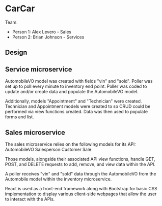 # CarCar

Team:

* Person 1: Alex Levero - Sales
* Person 2: Brian Johnson - Services

## Design

## Service microservice

AutomobileVO model was created with fields "vin" and "sold".  Poller was set up to poll every minute to inventory end point.  Poller was coded to update and/or create data and populate the AutomobileVO model.

Additionally, models "Appointment" and "Technician" were created.  Technician and Appointment models were created to so CRUD could be performed via view functions created.  Data was then used to populate forms and list.


## Sales microservice

The sales microservice relies on the following models for its API:
AutomobileVO
Salesperson
Customer
Sale

Those models, alongside their associated API view functions, handle GET, POST, and DELETE requests to add, remove, and view data within the API.

A poller receives "vin" and "sold" data through the AutomobileVO from the Automobile model within the inventory microservice.

React is used as a front-end framework along with Bootstrap for basic CSS implementation to display various client-side webpages that allow the user to interact with the APIs.
